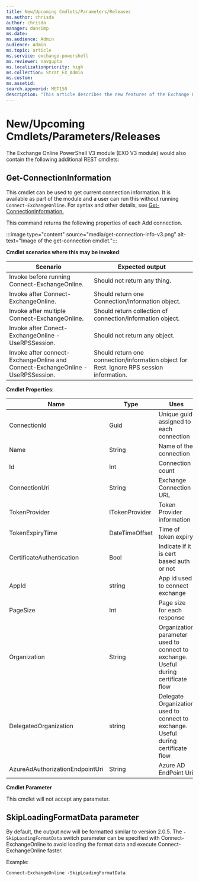 ```yaml
---
title: New/Upcoming Cmdlets/Parameters/Releases 
ms.author: chrisda
author: chrisda
manager: dansimp
ms.date:
ms.audience: Admin
audience: Admin
ms.topic: article
ms.service: exchange-powershell
ms.reviewer: navgupta
ms.localizationpriority: high
ms.collection: Strat_EX_Admin
ms.custom:
ms.assetid:
search.appverid: MET150
description: "This article describes the new features of the Exchange Online PowerShell V3 module."
---
```


# New/Upcoming Cmdlets/Parameters/Releases

The Exchange Online PowerShell V3 module (EXO V3 module) would also contain the following additional REST cmdlets:

## Get-ConnectionInformation

This cmdlet can be used to get current connection information. It is available as part of the module and a user can run this without running `Connect-ExchangeOnline`. For syntax and other details, see [Get-ConnectionInformation.](/powershell/module/exchange/get-connectioninformation?view=exchange-ps&preserve-view=true)

This command returns the following properties of each Add connection.

:::image type="content" source="media/get-connection-info-v3.png" alt-text="Image of the get-connection cmdlet.":::

**Cmdlet scenarios where this may be invoked**:

|Scenario  |Expected output |
|---------|---------|
|Invoke before running Connect-ExchangeOnline.    |  Should not return any thing.       |
|Invoke after Connect-ExchangeOnline.    |  Should return one Connection/Information object.       |
|Invoke after multiple Connect-ExchangeOnline.    |Should return collection of connection/Information object. |
|Invoke after Conect-ExchangeOnline -UseRPSSession. |Should not return any object.      |
|Invoke after connect-ExchangeOnline and Connect-ExchangeOnline -UseRPSSession.    | Should return one connection/information object for Rest. Ignore RPS session information. |


**Cmdlet Properties**:

|Name  |Type  |Uses   |Example  |
|---------|---------|---------|---------|
|ConnectionId  | Guid         | Unique guid assigned to each connection  | ea905666-0f12-402a-8464-2331f3198d88  |
|Name     | String    | Name of the connection | ExchangeOnlineSession_1 |
|Id     |  Int        | Connection count         | 1         |
|ConnectionUri     |String          | Exchange Connection URL          | https://outlook.office365.com |
|TokenProvider     |  ITokenProvider       | Token Provider information         | Microsoft.Exchange.Management.AdminApiProvider.Authentication.MSALTokenProvider         |
|TokenExpiryTime     |DateTimeOffset         | Time of token expiry          | 6/1/2022 8:28:28 AM +00:00 |
|CertificateAuthentication      | Bool         | Indicate if it is cert based auth or not        |True/False |
|AppId      | string         | App id used to connect exchange         | ea905666-0f12-402a-8464-2331f3198d88         |
|PageSize      | Int         |Page size for each response          |  1000       |
|Organization     | String        | Organization parameter used to connect to exchange. Useful during certificate flow         |  Contoso.com        |
|DelegatedOrganization     | string         | Delegate Organization used to connect to exchange. Useful during certificate flow        | delegateContoso.com         |
|AzureAdAuthorizationEndpointUri    | String         | Azure AD EndPoint Uri         |https://login.microsoftonline.com/organizations |

**Cmdlet Parameter**

This cmdlet will not accept any parameter.

## SkipLoadingFormatData parameter

By default, the output now will be formatted similar to version 2.0.5. The `-SkipLoadingFormatData` switch parameter can be specified with Connect-ExchangeOnline to avoid loading the format data and execute Connect-ExchangeOnline faster.

Example: 

`Connect-ExchangeOnline -SkipLoadingFormatData`
